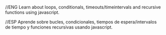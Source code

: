 //ENG
Learn about loops, conditionals, timeouts/timeintervals and recursive functions using javascript.

//ESP
Aprende sobre bucles, condicionales, tiempos de espera/intervalos de tiempo y funciones recursivas usando javascript.

